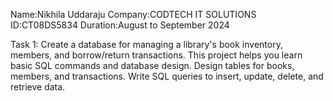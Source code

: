 Name:Nikhila Uddaraju Company:CODTECH IT SOLUTIONS ID:CT08DS5834 Duration:August to September 2024

Task 1: Create a database for managing a library's book inventory, members, and borrow/return transactions. This project helps you learn basic SQL commands and database design. Design tables for books, members, and transactions. Write SQL queries to insert, update, delete, and retrieve data.

